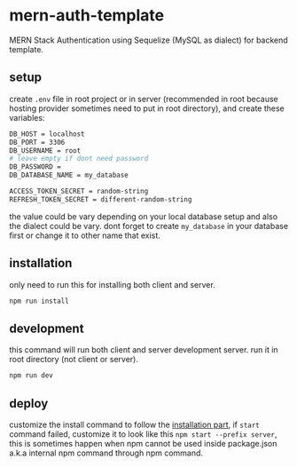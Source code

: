 # mern-auth-template
MERN Stack Authentication using Sequelize (MySQL as dialect) for backend template.

## setup
create `.env` file in root project or in server (recommended in root because hosting provider sometimes need to put in root directory), and create these variables:

```bash
DB_HOST = localhost
DB_PORT = 3306
DB_USERNAME = root
# leave empty if dont need password
DB_PASSWORD = 
DB_DATABASE_NAME = my_database

ACCESS_TOKEN_SECRET = random-string
REFRESH_TOKEN_SECRET = different-random-string
```

the value could be vary depending on your local database setup and also the dialect could be vary.
dont forget to create `my_database` in your database first or change it to other name that exist.

## installation
only need to run this for installing both client and server.

```bash
npm run install
```

## development
this command will run both client and server development server. run it in root directory (not client or server).

```bash
npm run dev
```

## deploy
customize the install command to follow the [installation part](#installation), if `start` command failed, customize it to look like this `npm start --prefix server`,
this is sometimes happen when npm cannot be used inside package.json a.k.a internal npm command through npm command.
